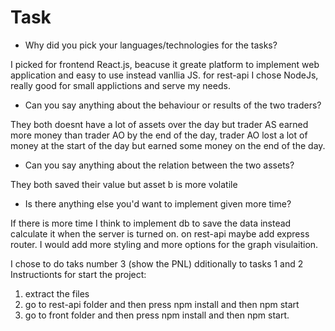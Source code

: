 # Task

* Why did you pick your languages/technologies for the tasks?

I picked for frontend React.js, beacuse it greate platform to implement web application and easy to use instead vanllia JS.
for rest-api I chose NodeJs, really good for small applictions and serve my needs.
* Can you say anything about the behaviour or results of the two traders?

They both doesnt have a lot of assets over the day but trader AS earned more money than trader AO by the end of the day, trader AO lost a lot of money at the start of the day but earned some money on the end of the day.
* Can you say anything about the relation between the two assets?

They both saved their value but asset b is more volatile
* Is there anything else you'd want to implement given more time?

If there is more time I think to implement db to save the data instead calculate it when the server is turned on.
on rest-api maybe add express router.
I would add more styling and more options for the graph visulaition.

I chose to do taks number 3 (show the PNL) dditionally to tasks 1 and 2
Instructionts for start the project:
1. extract the files
2. go to rest-api folder and then press npm install and then npm start
3. go to front folder and then press npm install and then npm start.
